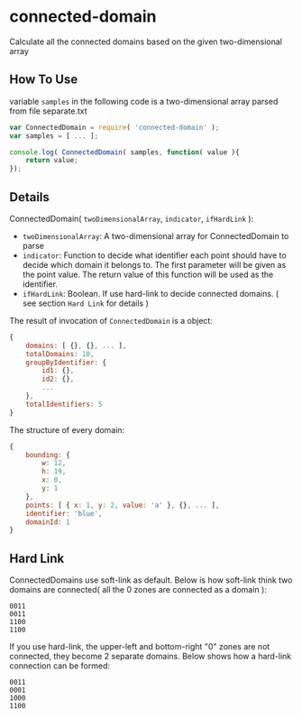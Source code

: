 # connected-domain

Calculate all the connected domains based on the given two-dimensional array

## How To Use

variable `samples` in the following code is a two-dimensional array parsed from file separate.txt

```javascript
var ConnectedDomain = require( 'connected-domain' );
var samples = [ ... ];

console.log( ConnectedDomain( samples, function( value ){
    return value;
});
```

## Details

ConnectedDomain( `twoDimensionalArray`, `indicator`, `ifHardLink` ):

- `twoDimensionalArray`: A two-dimensional array for ConnectedDomain to parse
- `indicator`: Function to decide what identifier each point should have to decide which domain it belongs to. The first parameter will be given as the point value. The return value of this function will be used as the identifier.
- `ifHardLink`: Boolean. If use hard-link to decide connected domains. ( see section `Hard Link` for details )

The result of invocation of `ConnectedDomain` is a object:

```js
{
    domains: [ {}, {}, ... ],
    totalDomains: 10,
    groupByIdentifier: {
        id1: {},
        id2: {},
        ...
    },
    totalIdentifiers: 5
}
```

The structure of every domain:

```js
{ 
    bounding: { 
        w: 12, 
        h: 19, 
        x: 0, 
        y: 1
    }, 
    points: [ { x: 1, y: 2, value: 'a' }, {}, ... ], 
    identifier: 'blue', 
    domainId: 1 
} 
```

## Hard Link

ConnectedDomains use soft-link as default. Below is how soft-link think two domains are connected( all the 0 zones are connected as a domain ):

```
0011
0011
1100
1100
```

If you use hard-link, the upper-left and bottom-right "0" zones are not connected, they become 2 separate domains. Below shows how a hard-link connection can be formed:

```
0011
0001
1000
1100
```
